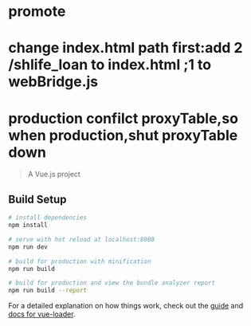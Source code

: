 # promote
# change index.html path first:add 2 /shlife_loan to index.html  ;1 to webBridge.js
# production confilct proxyTable,so when production,shut proxyTable down

> A Vue.js project

## Build Setup

``` bash
# install dependencies
npm install

# serve with hot reload at localhost:8080
npm run dev

# build for production with minification
npm run build

# build for production and view the bundle analyzer report
npm run build --report
```

For a detailed explanation on how things work, check out the [guide](http://vuejs-templates.github.io/webpack/) and [docs for vue-loader](http://vuejs.github.io/vue-loader).
